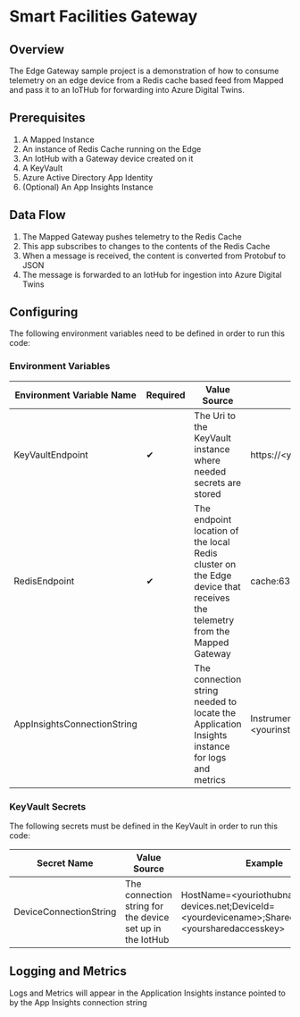 ﻿# Smart Facilities Gateway

## Overview
The Edge Gateway sample project is a demonstration of how to consume telemetry on an edge device from a Redis cache based feed from Mapped and pass it to an IoTHub for 
forwarding into Azure Digital Twins.

## Prerequisites

1. A Mapped Instance
2. An instance of Redis Cache running on the Edge
3. An IotHub with a Gateway device created on it
4. A KeyVault
5. Azure Active Directory App Identity
6. (Optional) An App Insights Instance

## Data Flow

1. The Mapped Gateway pushes telemetry to the Redis Cache
2. This app subscribes to changes to the contents of the Redis Cache
3. When a message is received, the content is converted from Protobuf to JSON
4. The message is forwarded to an IotHub for ingestion into Azure Digital Twins

## Configuring

The following environment variables need to be defined in order to run this code:

### Environment Variables

| Environment Variable Name | Required | Value Source | Example |
| --- | --- | --- | --- |
| KeyVaultEndpoint | ✔ | The Uri to the KeyVault instance where needed secrets are stored | https://&lt;yourkeyvaultname&gt;.vault.azure.net/ |
| RedisEndpoint | ✔ | The endpoint location of the local Redis cluster on the Edge device that receives the telemetry from the Mapped Gateway | cache:6379 |
| AppInsightsConnectionString |  | The connection string needed to locate the Application Insights instance for logs and metrics | InstrumentationKey=&lt;yourinstrumentationkey&gt;;IngestionEndpoint=https://&lt;checkregion&gt;.in.applicationinsights.azure.com/;LiveEndpoint=https://&lt;checkregion&gt;.livediagnostics.monitor.azure.com/ |

### KeyVault Secrets

The following secrets must be defined in the KeyVault in order to run this code:

| Secret Name | Value Source | Example |
| --- | --- | --- |
| DeviceConnectionString | The connection string for the device set up in the IotHub | HostName=&lt;youriothubname&gt;.azure-devices.net;DeviceId=&lt;yourdevicename&gt;;SharedAccessKey=&lt;yoursharedaccesskey&gt; |

## Logging and Metrics

Logs and Metrics will appear in the Application Insights instance pointed to by the App Insights connection string
